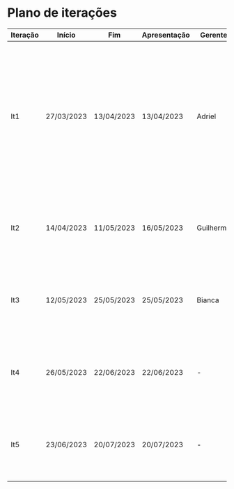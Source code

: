 # Plano de iterações

| Iteração | Início     | Fim        | Apresentação | Gerente   | Detalhes |
| -------- | ---------- | ---------- | ------------ | --------- | -------- |
| It1      | 27/03/2023 | 13/04/2023 | 13/04/2023   | Adriel    | Criação do documento de visão, documento de modelos, planos de release e plano de iteração. Criação da estrutura do projeto e da lista de user stories. Especificação de user storie 01. |
| It2      | 14/04/2023 | 11/05/2023 | 16/05/2023   | Guilherme | Detalhar User Stories, Implementar User Stories, Testar User Stories, Deploy da Iteração |
| It3      | 12/05/2023 | 25/05/2023 | 25/05/2023   | Bianca    | Detalhar User Stories, Implementar User Stories, Testar User Stories, Deploy da Iteração |
| It4      | 26/05/2023 | 22/06/2023 | 22/06/2023   | -         | Detalhar User Stories, Implementar User Stories, Testar User Stories, Deploy da Iteração |
| It5      | 23/06/2023 | 20/07/2023 | 20/07/2023   | -         | Detalhar User Stories, Implementar User Stories, Testar User Stories, Deploy da Iteração |
